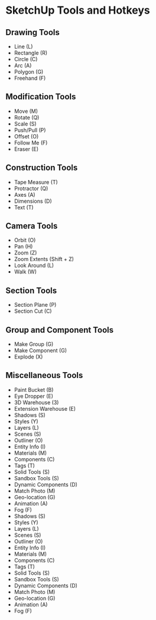 # SketchUp Tools and Hotkeys

## Drawing Tools
- Line (L)
- Rectangle (R)
- Circle (C)
- Arc (A)
- Polygon (G)
- Freehand (F)

## Modification Tools
- Move (M)
- Rotate (Q)
- Scale (S)
- Push/Pull (P)
- Offset (O)
- Follow Me (F)
- Eraser (E)

## Construction Tools
- Tape Measure (T)
- Protractor (Q)
- Axes (A)
- Dimensions (D)
- Text (T)

## Camera Tools
- Orbit (O)
- Pan (H)
- Zoom (Z)
- Zoom Extents (Shift + Z)
- Look Around (L)
- Walk (W)

## Section Tools
- Section Plane (P)
- Section Cut (C)

## Group and Component Tools
- Make Group (G)
- Make Component (G)
- Explode (X)

## Miscellaneous Tools
- Paint Bucket (B)
- Eye Dropper (E)
- 3D Warehouse (3)
- Extension Warehouse (E)
- Shadows (S)
- Styles (Y)
- Layers (L)
- Scenes (S)
- Outliner (O)
- Entity Info (I)
- Materials (M)
- Components (C)
- Tags (T)
- Solid Tools (S)
- Sandbox Tools (S)
- Dynamic Components (D)
- Match Photo (M)
- Geo-location (G)
- Animation (A)
- Fog (F)
- Shadows (S)
- Styles (Y)
- Layers (L)
- Scenes (S)
- Outliner (O)
- Entity Info (I)
- Materials (M)
- Components (C)
- Tags (T)
- Solid Tools (S)
- Sandbox Tools (S)
- Dynamic Components (D)
- Match Photo (M)
- Geo-location (G)
- Animation (A)
- Fog (F)
